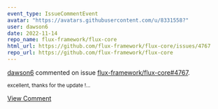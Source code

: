```yaml
---
event_type: IssueCommentEvent
avatar: "https://avatars.githubusercontent.com/u/8331558?"
user: dawson6
date: 2022-11-14
repo_name: flux-framework/flux-core
html_url: https://github.com/flux-framework/flux-core/issues/4767
repo_url: https://github.com/flux-framework/flux-core
---
```


<a href='https://github.com/dawson6' target='_blank'>dawson6</a> commented on issue <a href='https://github.com/flux-framework/flux-core/issues/4767' target='_blank'>flux-framework/flux-core#4767</a>.

<small>excellent, thanks for the update !...</small>

<a href='https://github.com/flux-framework/flux-core/issues/4767' target='_blank'>View Comment</a>